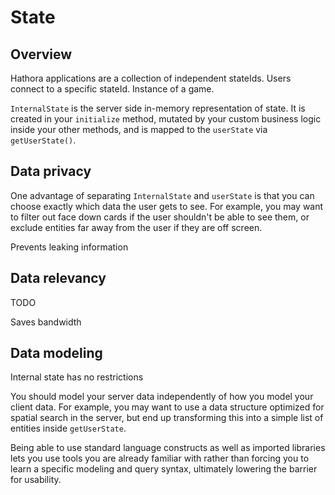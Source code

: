 # State

## Overview

Hathora applications are a collection of independent stateIds. Users connect to a specific stateId. Instance of a game. <!-- TODO: expand on this -->

`InternalState` is the server side in-memory representation of state. It is created in your `initialize` method, mutated by your custom business logic inside your other methods, and is mapped to the `userState` via `getUserState()`.

## Data privacy

One advantage of separating `InternalState` and `userState` is that you can choose exactly which data the user gets to see. For example, you may want to filter out face down cards if the user shouldn't be able to see them, or exclude entities far away from the user if they are off screen.

Prevents leaking information

## Data relevancy

TODO

Saves bandwidth

## Data modeling

Internal state has no restrictions

You should model your server data independently of how you model your client data. For example, you may want to use a data structure optimized for spatial search in the server, but end up transforming this into a simple list of entities inside `getUserState`.

Being able to use standard language constructs as well as imported libraries lets you use tools you are already familiar with rather than forcing you to learn a specific modeling and query syntax, ultimately lowering the barrier for usability.
